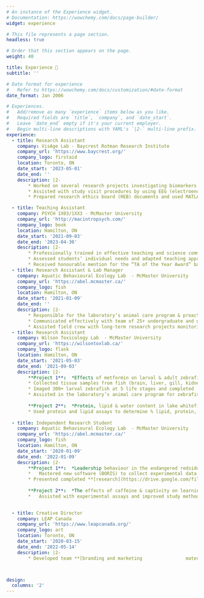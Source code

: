 ```yaml
---
# An instance of the Experience widget.
# Documentation: https://wowchemy.com/docs/page-builder/
widget: experience

# This file represents a page section.
headless: true

# Order that this section appears on the page.
weight: 40

title: Experience 🧪
subtitle: ''

# Date format for experience
#   Refer to https://wowchemy.com/docs/customization/#date-format
date_format: Jan 2006

# Experiences.
#   Add/remove as many `experience` items below as you like.
#   Required fields are `title`, `company`, and `date_start`.
#   Leave `date_end` empty if it's your current employer.
#   Begin multi-line descriptions with YAML's `|2-` multi-line prefix.
experience:
  - title: Research Assistant
    company: VisAge Lab - Baycrest Rotman Research Institute 
    company_url: 'https://www.baycrest.org/'
    company_logo: firstaid
    location: Toronto, ON
    date_start: '2023-05-01'
    date_end: ''
    description: |2-
        * Worked on several research projects investigating biomarkers for Alzheimer’s Disease and fall-prevention interventions in older adults, supervised by Dr. Eugenie Roudaia.
        * Assisted with study visit procedures by using EEG (electroencephalogram) to collect patient data, administering & scoring neuropsychological tests, & consolidating data in REDcap survey software.
        * Prepared research ethics board (REB) documents and used MATLAB to analyze EEG data.

  - title: Teaching Assistant
    company: PSYCH 1X03/1XX3 - McMaster University
    company_url: 'http://macintropsych.com/'
    company_logo: book
    location: Hamilton, ON
    date_start: '2021-09-03'
    date_end: '2023-04-30'
    description: |2-
        * Professionally trained in effective teaching and science communication, taught 3 tutorials a week for introductory psychology classes and provided mentorship support to over 220+ students.
        * Assessed students’ individual needs and adapted teaching approach to meet different needs.
        * Received honourable mention for the “TA of the Year Award” based on student nominations.
  - title: Research Assistant & Lab Manager
    company: Aquatic Behavioural Ecology Lab  - McMaster University
    company_url: 'https://abel.mcmaster.ca/'
    company_logo: fish
    location: Hamilton, ON
    date_start: '2021-01-09'
    date_end: ''
    description: |2-
        * Responsible for the laboratory’s animal care program & proactively cared for 8+ fish species by completing tasks like feeding, water quality checks, water changes, and health checks.
        * Communicated effectively with team of 25+ undergraduate and graduate students working on 10+ ongoing experiments to ensure smooth operation, & planned social events to foster community.
        * Assisted field crew with long-term research projects monitoring local aquatic ecosystem health.
  - title: Research Assistant
    company: Wilson Toxicology Lab  - McMaster University
    company_url: 'https://wilsontoxlab.ca/'
    company_logo: flask
    location: Hamilton, ON
    date_start: '2021-05-03'
    date_end: '2021-09-03'
    description: |2-
        **Project 1**:  *Effects of metformin on larval & adult zebrafish. |         Dr. Joanna Wilson & Dr. Oana Birceanu*
        * Collected tissue samples from fish (brain, liver, gill, kidney,           gonad, intestine, and muscle).
        * Imaged 300+ larval zebrafish at 5 life stages and completed               morphometric measurements on images.
        * Assisted in the laboratory’s animal care program for zebrafish,           whitefish, and yellow perch, completing tasks like feeding, water           quality checks, water changes, and water sampling.
        
        **Project 2**:  *Protein, lipid & water content in lake whitefish            tissue. | Environment & Climate Change Canada*
        * Used protein and lipid assays to determine % lipid, protein, and            water in muscle tissue.
        
  - title: Independent Research Student
    company: Aquatic Behavioural Ecology Lab  - McMaster University
    company_url: 'https://abel.mcmaster.ca/'
    company_logo: fish
    location: Hamilton, ON
    date_start: '2020-01-09'
    date_end: '2022-01-09'
    description: |2-
        **Project 1**:  *Leadership behaviour in the endangered redside             dace. | Dr. Sigal Balshine & Dr. Andy Turko*
        *	Mastered new software (BORIS) to collect experimental data from           video observations.
        * Presented completed **[research](https://drive.google.com/file/d/1SRaFvVckpJWQ_tPyrwycQvgXq2r5-k1H/view)** at the Annual Ontario Psychology             Undergraduate Thesis Conference (AOPUTC), placing top 10% out of            200+ undergraduate thesis presentations.
        
        **Project 2**:  *The effects of caffeine & captivity on learning in fathead minnows. | Dr. Sigal Balshine*
        *	Assisted with experimental assays and improved study methodology by using Excel knowledge to facilitate more efficient data collection.

        
  - title: Creative Director
    company: LEAP Canada
    company_url: 'https://www.leapcanada.org/'
    company_logo: art
    location: Toronto, ON
    date_start: '2020-03-15'
    date_end: '2022-05-14'
    description: |2-
        * Developed team **[branding and marketing                materials](https://jessicaqiu.myportfolio.com/leap-canada-branding-marketing)** from scratch with creative team.



design:
  columns: '2'
---
```

